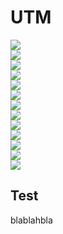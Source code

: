 # UTM
<img src="ComputerAssembly/IMG20241106100223.jpg"><br>
<img src="ComputerAssembly/IMG20241106100542.jpg"><br>
<img src="ComputerAssembly/IMG20241106100623.jpg"><br>
<img src="ComputerAssembly/IMG20241106100700.jpg"><br>
<img src="ComputerAssembly/IMG20241106101154.jpg"><br>
<img src="ComputerAssembly/IMG20241106101246.jpg"><br>
<img src="ComputerAssembly/IMG20241106101454.jpg"><br>
<img src="ComputerAssembly/IMG20241106101609.jpg"><br>
<img src="ComputerAssembly/IMG20241106101848.jpg"><br>
<img src="ComputerAssembly/IMG20241106103241.jpg"><br>
<img src="ComputerAssembly/IMG20241106103620_01.jpg"><br>
<img src="ComputerAssembly/IMG20241106103620.jpg"><br>
<img src="ComputerAssembly/IMG20241106103621.jpg"><br>

<h2>Test</h2>
<p>blablahbla</p>
